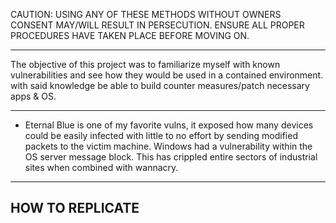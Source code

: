 CAUTION: USING ANY OF THESE METHODS WITHOUT OWNERS CONSENT MAY/WILL RESULT IN PERSECUTION. ENSURE ALL PROPER PROCEDURES HAVE TAKEN PLACE BEFORE MOVING ON. 

___________________
The objective of this project was to familiarize myself with known vulnerabilities and see how they would be used in a contained environment.
with said knowledge be able to build counter measures/patch necessary apps & OS. 
_________________

 - Eternal Blue is one of my favorite vulns, it exposed how many devices could be easily infected with little to no effort by sending modified packets 
to the victim machine. Windows had a vulnerability within the OS server message block. This has crippled entire sectors of industrial sites when combined
with wannacry. 
--------------------------
HOW TO REPLICATE 
--------------------------
